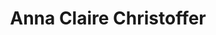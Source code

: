 ---
title: "Anna Claire Christoffer"
description: "I&#39;m an interdisciplinary designer from Germany and currently working for Hi&ndash;ReS! Berlin. Always passionate and ambitious, I&apos;m eager to create exceptional stories and beautiful experiences."
---